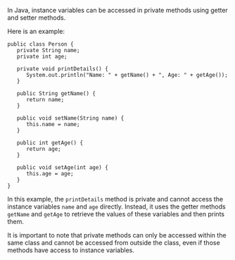 In Java, instance variables can be accessed in private methods using getter and setter methods. 

Here is an example:

```
public class Person {
   private String name;
   private int age;

   private void printDetails() {
      System.out.println("Name: " + getName() + ", Age: " + getAge());
   }

   public String getName() {
      return name;
   }

   public void setName(String name) {
      this.name = name;
   }

   public int getAge() {
      return age;
   }

   public void setAge(int age) {
      this.age = age;
   }
}
```

In this example, the `printDetails` method is private and cannot access the instance variables `name` and `age` directly. Instead, it uses the getter methods `getName` and `getAge` to retrieve the values of these variables and then prints them.

It is important to note that private methods can only be accessed within the same class and cannot be accessed from outside the class, even if those methods have access to instance variables.